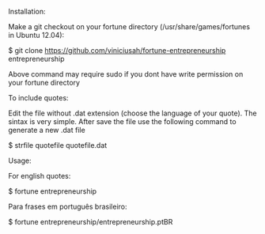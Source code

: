 Installation:

Make a git checkout on your fortune directory (/usr/share/games/fortunes in Ubuntu 12.04):

$ git clone https://github.com/viniciusah/fortune-entrepreneurship entrepreneurship

Above command may require sudo if you dont have write permission on your fortune directory


To include quotes:

Edit the file without .dat extension (choose the language of your quote). The sintax is very simple. After save the file use the following command to generate a new .dat file

$ strfile quotefile quotefile.dat


Usage:

For english quotes:

$ fortune entrepreneurship

Para frases em português brasileiro:

$ fortune entrepreneurship/entrepreneurship.ptBR
